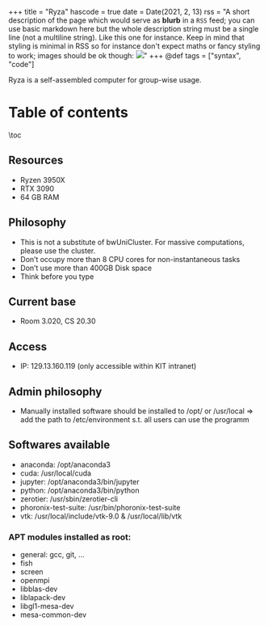 +++
title = "Ryza"
hascode = true
date = Date(2021, 2, 13)
rss = "A short description of the page which would serve as **blurb** in a `RSS` feed; you can use basic markdown here but the whole description string must be a single line (not a multiline string). Like this one for instance. Keep in mind that styling is minimal in RSS so for instance don't expect maths or fancy styling to work; images should be ok though: ![](https://upload.wikimedia.org/wikipedia/en/3/32/Rick_and_Morty_opening_credits.jpeg)"
+++
@def tags = ["syntax", "code"]

Ryza is a self-assembled computer for group-wise usage.

# Table of contents

\toc

## Resources
- Ryzen 3950X
- RTX 3090
- 64 GB RAM 

## Philosophy
- This is not a substitute of bwUniCluster. For massive computations, please use the cluster.
- Don’t occupy more than 8 CPU cores for non-instantaneous tasks
- Don’t use more than 400GB Disk space
- Think before you type

## Current base
- Room 3.020, CS 20.30

## Access
- IP: 129.13.160.119 (only accessible within KIT intranet)

## Admin philosophy
- Manually installed software should be installed to /opt/ or /usr/local
⇒ add the path to /etc/environment s.t. all users can use the programm

## Softwares available
- anaconda: /opt/anaconda3
- cuda: /usr/local/cuda
- jupyter: /opt/anaconda3/bin/jupyter
- python: /opt/anaconda3/bin/python
- zerotier: /usr/sbin/zerotier-cli
- phoronix-test-suite: /usr/bin/phoronix-test-suite
- vtk: /usr/local/include/vtk-9.0 & /usr/local/lib/vtk

### APT modules installed as root:
- general: gcc, git, ...
- fish
- screen
- openmpi
- libblas-dev
- liblapack-dev
- libgl1-mesa-dev
- mesa-common-dev
